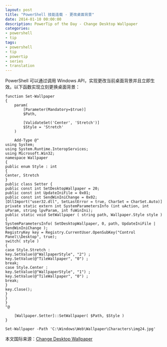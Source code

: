 ```yaml
---
layout: post
title: "PowerShell 技能连载 - 更改桌面背景"
date: 2014-01-10 00:00:00
description: PowerTip of the Day - Change Desktop Wallpaper
categories:
- powershell
- tip
tags:
- powershell
- tip
- powertip
- series
- translation
---
```

PowerShell 可以通过调用 Windows API，实现更改当前桌面背景并且立即生效。以下函数实现立刻更换桌面背景：

	function Set-Wallpaper
	{
	    param(
	        [Parameter(Mandatory=$true)]
	        $Path,
	
	        [ValidateSet('Center', 'Stretch')]
	        $Style = 'Stretch'
	    )
	
	    Add-Type @"
	using System;
	using System.Runtime.InteropServices;
	using Microsoft.Win32;
	namespace Wallpaper
	{
	public enum Style : int
	{
	Center, Stretch
	}
	public class Setter {
	public const int SetDesktopWallpaper = 20;
	public const int UpdateIniFile = 0x01;
	public const int SendWinIniChange = 0x02;
	[DllImport("user32.dll", SetLastError = true, CharSet = CharSet.Auto)]
	private static extern int SystemParametersInfo (int uAction, int uParam, string lpvParam, int fuWinIni);
	public static void SetWallpaper ( string path, Wallpaper.Style style ) {
	SystemParametersInfo( SetDesktopWallpaper, 0, path, UpdateIniFile | SendWinIniChange );
	RegistryKey key = Registry.CurrentUser.OpenSubKey("Control Panel\\Desktop", true);
	switch( style )
	{
	case Style.Stretch :
	key.SetValue(@"WallpaperStyle", "2") ;
	key.SetValue(@"TileWallpaper", "0") ;
	break;
	case Style.Center :
	key.SetValue(@"WallpaperStyle", "1") ;
	key.SetValue(@"TileWallpaper", "0") ;
	break;
	}
	key.Close();
	}
	}
	}
	"@
	
	    [Wallpaper.Setter]::SetWallpaper( $Path, $Style )
	}
	
	Set-Wallpaper -Path 'C:\Windows\Web\Wallpaper\Characters\img24.jpg'

<!--more-->
本文国际来源：[Change Desktop Wallpaper](http://community.idera.com/powershell/powertips/b/tips/posts/change-desktop-wallpaper)
